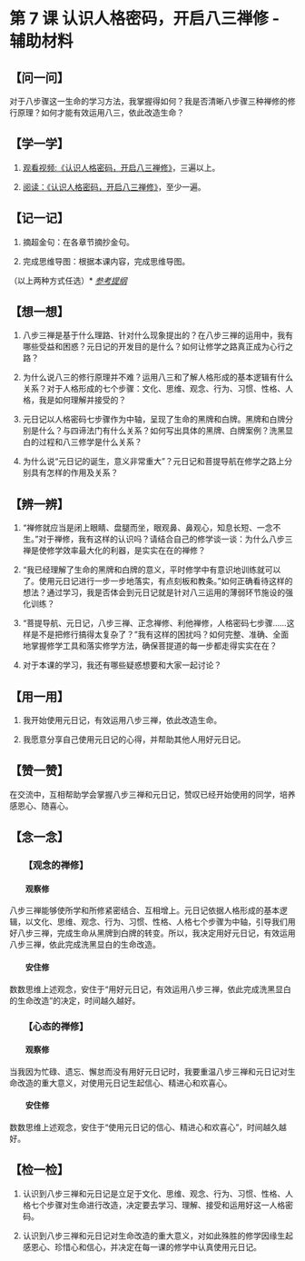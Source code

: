 # 第 7 课 认识人格密码，开启八三禅修 - 辅助材料

## 【问一问】

对于八步骤这一生命的学习方法，我掌握得如何？我是否清晰八步骤三种禅修的修行原理？如何才能有效运用八三，依此改造生命？

## 【学一学】

1. [观看视频:《认识人格密码，开启八三禅修》](https://www.youtube.com/watch?v=gd9P1webW3k)，三遍以上。

2. [阅读：《认识人格密码，开启八三禅修》](./07认识人格密码-开启八三禅修)，至少一遍。

## 【记一记】

1. 摘超金句：在各章节摘抄金句。

2. 完成思维导图：根据本课内容，完成思维导图。

（以上两种方式任选）\*  [_参考提纲_](./07认识人格密码-开启八三禅修-提纲)

## 【想一想】

1. 八步三禅是基于什么理路、针对什么现象提出的？在八步三禅的运用中，我有哪些受益和困惑？元日记的开发目的是什么？如何让修学之路真正成为心行之路？

2. 为什么说八三的修行原理并不难？运用八三和了解人格形成的基本逻辑有什么关系？对于人格形成的七个步骤：文化、思维、观念、行为、习惯、性格、人格，我是如何理解并接受的？

3. 元日记以人格密码七步骤作为中轴，呈现了生命的黑牌和白牌。黑牌和白牌分别是什么？与四谛法门有什么关系？如何写出具体的黑牌、白牌案例？洗黑显白的过程和八三修学是什么关系？

4. 为什么说“元日记的诞生，意义非常重大”？元日记和菩提导航在修学之路上分别具有怎样的作用及关系？

## 【辨一辨】

1. “禅修就应当是闭上眼睛、盘腿而坐，眼观鼻、鼻观心，知息长短、一念不生。”对于禅修，我有这样的认识吗？请结合自己的修学谈一谈：为什么八步三禅是使修学效率最大化的利器，是实实在在的禅修？

2. “我已经理解了生命的黑牌和白牌的意义，平时修学中有意识地训练就可以了。使用元日记进行一步一步地落实，有点刻板和教条。”如何正确看待这样的想法？通过学习，我是否体会到元日记就是针对八三运用的薄弱环节施设的强化训练？

3. “菩提导航、元日记，八步三禅、正念禅修、利他禅修，人格密码七步骤……这样是不是把修行搞得太复杂了？”我有这样的困扰吗？如何完整、准确、全面地掌握修学工具和落实修学方法，确保菩提道的每一步都走得实实在在？

4. 对于本课的学习，我还有哪些疑惑想要和大家一起讨论？

## 【用一用】

1. 我开始使用元日记，有效运用八步三禅，依此改造生命。

2. 我愿意分享自己使用元日记的心得，并帮助其他人用好元日记。

## 【赞一赞】

在交流中，互相帮助学会掌握八步三禅和元日记，赞叹已经开始使用的同学，培养感恩心、随喜心。

## 【念一念】

### 　　【观念的禅修】

#### 　　观察修

八步三禅能够使所学和所修紧密结合、互相增上。元日记依据人格形成的基本逻辑，以文化、思维、观念、行为、习惯、性格、人格七个步骤为中轴，引导我们用好八步三禅，完成生命从黑牌到白牌的转变。所以，我决定用好元日记，有效运用八步三禅，依此完成洗黑显白的生命改造。

#### 　　安住修

数数思维上述观念，安住于“用好元日记，有效运用八步三禅，依此完成洗黑显白的生命改造”的决定，时间越久越好。

### 　　【心态的禅修】

#### 　　观察修

当我因为忙碌、遗忘、懈怠而没有用好元日记时，我要重温八步三禅和元日记对生命改造的重大意义，对使用元日记生起信心、精进心和欢喜心。

#### 　　安住修

数数思维上述观念，安住于“使用元日记的信心、精进心和欢喜心”，时间越久越好。

## 【检一检】

1. 认识到八步三禅和元日记是立足于文化、思维、观念、行为、习惯、性格、人格七个步骤对生命进行改造，决定要去学习、理解、接受和运用好这一人格密码。

2. 认识到八步三禅和元日记对生命改造的重大意义，对如此殊胜的修学因缘生起感恩心、珍惜心和信心，并决定在每一课的修学中认真使用元日记。
